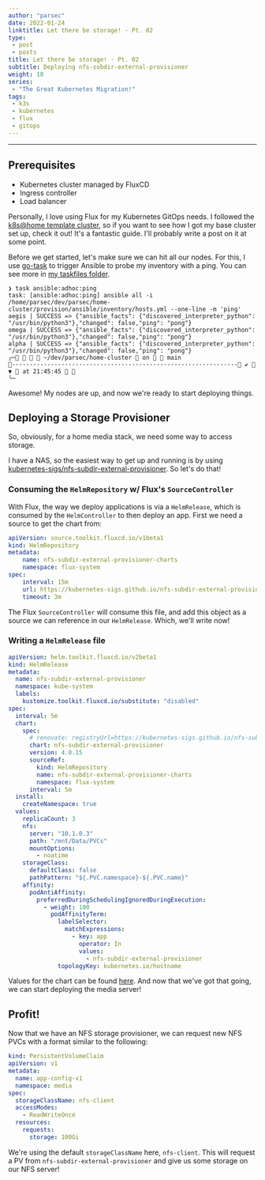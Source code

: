 ```yaml
---
author: "parsec"
date: 2022-01-24
linktitle: Let there be storage! - Pt. 02
type:
 - post
 - posts
title: Let there be storage! - Pt. 02
subtitle: Deploying nfs-subdir-external-provisioner
weight: 10
series:
 - "The Great Kubernetes Migration!"
tags:
 - k3s
 - kubernetes
 - flux
 - gitops
---
```


---

## Prerequisites

* Kubernetes cluster managed by FluxCD
* Ingress controller
* Load balancer

Personally, I love using Flux for my Kubernetes GitOps needs. I followed the [k8s@home template cluster](https://github.com/k8s-at-home/template-cluster-k3s), so if you want to see how I got my base cluster set up, check it out! It's a fantastic guide. I'll probably write a post on it at some point.

Before we get started, let's make sure we can hit all our nodes. For this, I use [go-task](https://taskfile.dev/#/) to trigger Ansible to probe my inventory with a ping. You can see more in [my taskfiles folder](https://github.com/parsec/home-cluster/tree/main/.taskfiles).

```shell
❯ task ansible:adhoc:ping
task: [ansible:adhoc:ping] ansible all -i /home/parsec/dev/parsec/home-cluster/provision/ansible/inventory/hosts.yml --one-line -m 'ping'
aegis | SUCCESS => {"ansible_facts": {"discovered_interpreter_python": "/usr/bin/python3"},"changed": false,"ping": "pong"}
omega | SUCCESS => {"ansible_facts": {"discovered_interpreter_python": "/usr/bin/python3"},"changed": false,"ping": "pong"}
alpha | SUCCESS => {"ansible_facts": {"discovered_interpreter_python": "/usr/bin/python3"},"changed": false,"ping": "pong"}
╭─    ~/dev/parsec/home-cluster  on   main ································································ ✔  ▼  at 21:45:45  
╰─
```

Awesome! My nodes are up, and now we're ready to start deploying things. 

## Deploying a Storage Provisioner

So, obviously, for a home media stack, we need some way to access storage.

I have a NAS, so the easiest way to get up and running is by using [kubernetes-sigs/nfs-subdir-external-provisioner](https://github.com/kubernetes-sigs/nfs-subdir-external-provisioner). So let's do that!

### Consuming the `HelmRepository` w/ Flux's `SourceController`

With Flux, the way we deploy applications is via a `HelmRelease`, which is consumed by the `HelmController` to then deploy an app. First we need a source to get the chart from:

```yaml
apiVersion: source.toolkit.fluxcd.io/v1beta1
kind: HelmRepository
metadata:
	name: nfs-subdir-external-provisioner-charts
	namespace: flux-system
spec:
	interval: 15m
	url: https://kubernetes-sigs.github.io/nfs-subdir-external-provisioner/
	timeout: 3m
```

The Flux `SourceController` will consume this file, and add this object as a source we can reference in our `HelmRelease`. Which, we'll write now!

### Writing a `HelmRelease` file

```yaml
apiVersion: helm.toolkit.fluxcd.io/v2beta1
kind: HelmRelease
metadata:
  name: nfs-subdir-external-provisioner
  namespace: kube-system
  labels:
    kustomize.toolkit.fluxcd.io/substitute: "disabled"
spec:
  interval: 5m
  chart:
    spec:
      # renovate: registryUrl=https://kubernetes-sigs.github.io/nfs-subdir-external-provisioner/
      chart: nfs-subdir-external-provisioner
      version: 4.0.15
      sourceRef:
        kind: HelmRepository
        name: nfs-subdir-external-provisioner-charts
        namespace: flux-system
      interval: 5m
  install:
    createNamespace: true
  values:
    replicaCount: 3
    nfs:
      server: "10.1.0.3"
      path: "/mnt/Data/PVCs"
      mountOptions:
        - noatime
    storageClass:
      defaultClass: false
      pathPattern: "${.PVC.namespace}-${.PVC.name}"
    affinity:
      podAntiAffinity:
        preferredDuringSchedulingIgnoredDuringExecution:
          - weight: 100
            podAffinityTerm:
              labelSelector:
                matchExpressions:
                  - key: app
                    operator: In
                    values:
                      - nfs-subdir-external-provisioner
              topologyKey: kubernetes.io/hostname
```

Values for the chart can be found [here](https://github.com/kubernetes-sigs/nfs-subdir-external-provisioner/blob/master/charts/nfs-subdir-external-provisioner/values.yaml). And now that we've got that going, we can start deploying the media server!

## Profit!

Now that we have an NFS storage provisioner, we can request new NFS PVCs with a format similar to the following:

```yaml
kind: PersistentVolumeClaim
apiVersion: v1
metadata:
  name: app-config-v1
  namespace: media
spec:
  storageClassName: nfs-client
  accessModes:
    - ReadWriteOnce
  resources:
    requests:
      storage: 100Gi
```

We're using the default `storageClassName` here, `nfs-client`. This will request a PV from `nfs-subdir-external-provisioner` and give us some storage on our NFS server!
